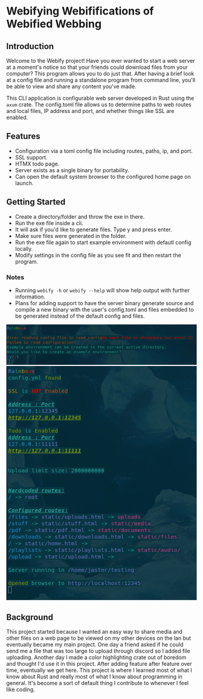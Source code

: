 # Webifying Webififications of Webified Webbing

## Introduction
Welcome to the Webify project! Have you ever wanted to start a web server at a moment's notice so that your friends could download files from your computer? This program allows you to do just that. After having a brief look at a config file and running a standalone program from command line, you'll be able to view and share any content you've made.

This CLI application is configurable web server developed in Rust using the `axum` crate.
The config.toml file allows us to determine paths to web routes and local files, IP address and port, and whether things like SSL are enabled.

## Features
- Configuration via a toml config file including routes, paths, ip, and port.
- SSL support.
- HTMX todo page.
- Server exists as a single binary for portability.
- Can open the default system browser to the configured home page on launch.

## Getting Started
- Create a directory/folder and throw the exe in there.
- Run the exe file inside a cli.
- It will ask if you'd like to generate files. Type y and press enter.
- Make sure files were generated in the folder.
- Run the exe file again to start example environment with defautl config locally.
- Modify settings in the config file as you see fit and then restart the program.

### Notes
- Running `webify -h` or `webify --help` will show help output with further information.
- Plans for adding support to have the server binary generate source and compile a new binary with the user's config.toml and files embedded to be generated instead of the default config and files.

![screenshot](https://github.com/archification/webify/blob/main/images/noconfig.png)
![screenshot](https://github.com/archification/webify/blob/main/images/running.png)

## Background
This project started because I wanted an easy way to share media and other files on a web page to be viewed on my other devices on the lan but eventually became my main project.
One day a friend asked if he could send me a file that was too large to upload through discord so I added file uploading.
Another day I made a color highlighting crate out of boredom and thought I'd use it in this project.
After adding feature after feature over time, eventually we get here.
This project is where I learned most of what I know about Rust and really most of what I know about programming in general.
It's become a sort of default thing I contribute to whenever I feel like coding.
